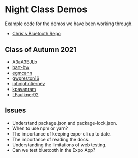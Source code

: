# Night Class Demos

Example code for the demos we have been working through.

* [Chris's Bluetooth Repo](https://github.com/chrismatchett/expo-bluetooth)

## Class of Autumn 2021

* [A3aA3EJLb](https://github.com/A3aA3EJLb)
* [bart-bw](https://github.com/bart-bw)
* [egmcann](https://github.com/egmcann)
* [gwpreston16](https://github.com/gwpreston16)
* [johnjohntierney](https://github.com/johnjohntierney)
* [kpavanram](https://github.com/kpavanram)
* [LFaulkner92](https://github.com/LFaulkner92)

## Issues

* Understand package.json and package-lock.json.
* When to use npm or yarn?
* The importance of keeping expo-cli up to date.
* The importance of reading the docs.
* Understanding the limitations of web testing.
* Can we test bluetooth in the Expo App?
